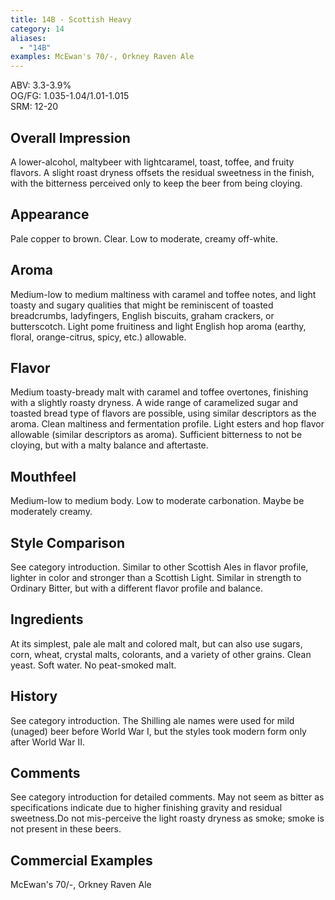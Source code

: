 ```yaml
---
title: 14B - Scottish Heavy
category: 14
aliases: 
  - "14B"
examples: McEwan's 70/-, Orkney Raven Ale
---
```


ABV: 3.3-3.9%  
OG/FG: 1.035-1.04/1.01-1.015  
SRM: 12-20  

## Overall Impression
A lower-alcohol, maltybeer with lightcaramel, toast, toffee, and fruity flavors. A slight roast dryness offsets the residual sweetness in the finish, with the bitterness perceived only to keep the beer from being cloying.

## Appearance
Pale copper to brown. Clear. Low to moderate, creamy off-white.

## Aroma
Medium-low to medium maltiness with caramel and toffee notes, and light toasty and sugary qualities that might be reminiscent of toasted breadcrumbs, ladyfingers, English biscuits, graham crackers, or butterscotch. Light pome fruitiness and light English hop aroma (earthy, floral, orange-citrus, spicy, etc.) allowable.

## Flavor
Medium toasty-bready malt with caramel and toffee overtones, finishing with a slightly roasty dryness. A wide range of caramelized sugar and toasted bread type of flavors are possible, using similar descriptors as the aroma. Clean maltiness and fermentation profile. Light esters and hop flavor allowable (similar descriptors as aroma). Sufficient bitterness to not be cloying, but with a malty balance and aftertaste.

## Mouthfeel
Medium-low to medium body. Low to moderate carbonation. Maybe be moderately creamy.

## Style Comparison
See category introduction. Similar to other Scottish Ales in flavor profile, lighter in color and stronger than a Scottish Light. Similar in strength to Ordinary Bitter, but with a different flavor profile and balance.

## Ingredients
At its simplest, pale ale malt and colored malt, but can also use sugars, corn, wheat, crystal malts, colorants, and a variety of other grains. Clean yeast. Soft water. No peat-smoked malt.

## History
See category introduction. The Shilling ale names were used for mild (unaged) beer before World War I, but the styles took modern form only after World War II.

## Comments
See category introduction for detailed comments. May not seem as bitter as specifications indicate due to higher finishing gravity and residual sweetness.Do not mis-perceive the light roasty dryness as smoke; smoke is not present in these beers.

## Commercial Examples
McEwan's 70/-, Orkney Raven Ale